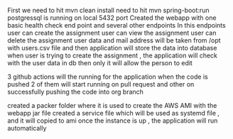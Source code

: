 First we need to hit mvn clean install 
need to hit mvn spring-boot:run
postgressql is running on local 5432 port
Created the webapp with one basic health check end point and several other endpoints
In this endpoints user can create the assignment
user can view the assignment
user can delete the assignment
user data and mail address will be taken from /opt with users.csv file and then application will store the data into database 
when user is trying to create the assignment , the application will check with the user data in db then only it will allow the person to edit

3 github actions will the running for the application when the code is pushed
2 of them will start running on pull request and other on successfully pushing the code into org branch

created a packer folder where it is used to create the AWS AMI with the webapp jar file 
created a service file which will be used as systemd file , and it will copied to ami 
once the instance is up , the application will run automatically



